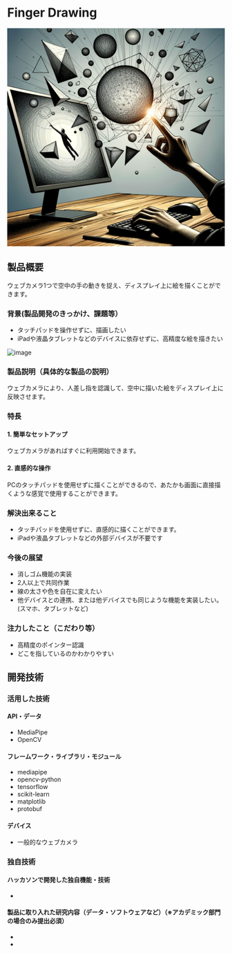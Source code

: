 # Finger Drawing

![IMAGE ALT TEXT HERE](data/instruction_finger_drawing.png)

## 製品概要
ウェブカメラ1つで空中の手の動きを捉え、ディスプレイ上に絵を描くことができます。

### 背景(製品開発のきっかけ、課題等）
- タッチパッドを操作せずに、描画したい
- iPadや液晶タブレットなどのデバイスに依存せずに、高精度な絵を描きたい

![image](https://github.com/jphacks/OL_2327/assets/106292301/ab9dc6f3-acd7-4b54-a5b3-70fa63852431)

### 製品説明（具体的な製品の説明）
ウェブカメラにより、人差し指を認識して、空中に描いた絵をディスプレイ上に反映させます。

### 特長
#### 1. 簡単なセットアップ
ウェブカメラがあればすぐに利用開始できます。
#### 2. 直感的な操作
PCのタッチパッドを使用せずに描くことができるので、あたかも画面に直接描くような感覚で使用することができます。

### 解決出来ること
- タッチパッドを使用せずに、直感的に描くことができます。
- iPadや液晶タブレットなどの外部デバイスが不要です

### 今後の展望
- 消しゴム機能の実装
- 2人以上で共同作業
- 線の太さや色を自在に変えたい
- 他デバイスとの連携、または他デバイスでも同じような機能を実装したい。(スマホ、タブレットなど)

### 注力したこと（こだわり等）
* 高精度のポインター認識
* どこを指しているのかわかりやすい

## 開発技術
### 活用した技術
#### API・データ
* MediaPipe
* OpenCV

#### フレームワーク・ライブラリ・モジュール
* mediapipe
* opencv-python
* tensorflow
* scikit-learn
* matplotlib
* protobuf

#### デバイス
* 一般的なウェブカメラ

### 独自技術
#### ハッカソンで開発した独自機能・技術
* 

#### 製品に取り入れた研究内容（データ・ソフトウェアなど）（※アカデミック部門の場合のみ提出必須）
* 
* 
